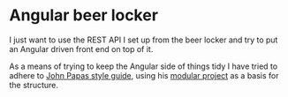 # Angular beer locker
I just want to use the REST API I set up from the beer locker and try to put an Angular driven front end on top of it.

As a means of trying to keep the Angular side of things tidy I have tried to adhere to [John Papas style guide], using his [modular project] as a basis for the structure. 




[John Papas style guide]:https://github.com/johnpapa/angularjs-styleguide
[modular project]:https://github.com/johnpapa/ng-demos/tree/master/modular